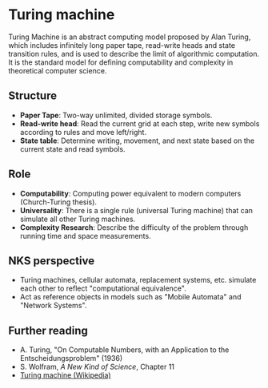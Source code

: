 # Turing machine

Turing Machine is an abstract computing model proposed by Alan Turing, which includes infinitely long paper tape, read-write heads and state transition rules, and is used to describe the limit of algorithmic computation. It is the standard model for defining computability and complexity in theoretical computer science.

## Structure
- **Paper Tape**: Two-way unlimited, divided storage symbols.
- **Read-write head**: Read the current grid at each step, write new symbols according to rules and move left/right.
- **State table**: Determine writing, movement, and next state based on the current state and read symbols.

## Role
- **Computability**: Computing power equivalent to modern computers (Church-Turing thesis).
- **Universality**: There is a single rule (universal Turing machine) that can simulate all other Turing machines.
- **Complexity Research**: Describe the difficulty of the problem through running time and space measurements.

## NKS perspective
- Turing machines, cellular automata, replacement systems, etc. simulate each other to reflect "computational equivalence".
- Act as reference objects in models such as "Mobile Automata" and "Network Systems".

## Further reading
- A. Turing, "On Computable Numbers, with an Application to the Entscheidungsproblem" (1936)
- S. Wolfram, *A New Kind of Science*, Chapter 11
- [Turing machine (Wikipedia)](https://en.wikipedia.org/wiki/Turing_machine)